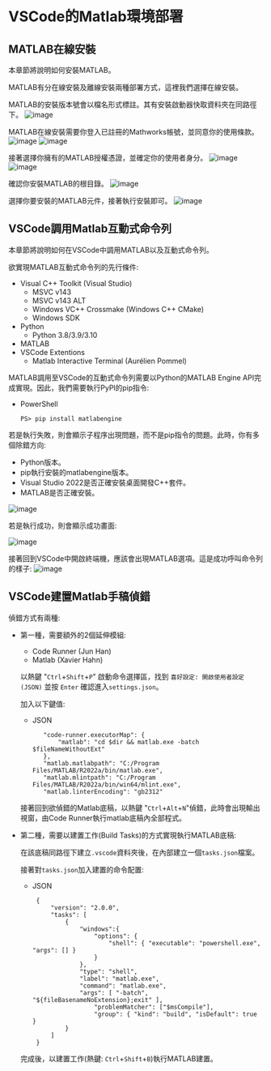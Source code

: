 # VSCode的Matlab環境部署

## MATLAB在線安裝

本章節將說明如何安裝MATLAB。

MATLAB有分在線安裝及離線安裝兩種部署方式，這裡我們選擇在線安裝。

MATLAB的安裝版本號會以檔名形式標註。其有安裝啟動器快取資料夾在同路徑下。
![image](https://github.com/TaiXeflar/vscode_build_sample_repos/blob/main/Markdown_Readme/Fetch_Pics/vscode_matlab_1.png)

MATLAB在線安裝需要你登入已註冊的Mathworks帳號，並同意你的使用條款。
![image](https://github.com/TaiXeflar/vscode_build_sample_repos/blob/main/Markdown_Readme/Fetch_Pics/vscode_matlab_2.png)
![image](https://github.com/TaiXeflar/vscode_build_sample_repos/blob/main/Markdown_Readme/Fetch_Pics/vscode_matlab_3.png)

接著選擇你擁有的MATLAB授權憑證，並確定你的使用者身分。
![image](https://github.com/TaiXeflar/vscode_build_sample_repos/blob/main/Markdown_Readme/Fetch_Pics/vscode_matlab_4.png)
![image](https://github.com/TaiXeflar/vscode_build_sample_repos/blob/main/Markdown_Readme/Fetch_Pics/vscode_matlab_5.png)

確認你安裝MATLAB的根目錄。
![image](https://github.com/TaiXeflar/vscode_build_sample_repos/blob/main/Markdown_Readme/Fetch_Pics/vscode_matlab_6.png)

選擇你要安裝的MATLAB元件，接著執行安裝即可。
![image](https://github.com/TaiXeflar/vscode_build_sample_repos/blob/main/Markdown_Readme/Fetch_Pics/vscode_matlab_7.png)

## VSCode調用Matlab互動式命令列

本章節將說明如何在VSCode中調用MATLAB以及互動式命令列。

欲實現MATLAB互動式命令列的先行條件:
 - Visual C++ Toolkit (Visual Studio)
     - MSVC v143
     - MSVC v143 ALT
     - Windows VC++ Crossmake (Windows C++ CMake)
     - Windows SDK
 - Python
     - Python 3.8/3.9/3.10
 - MATLAB
 - VSCode Extentions
     - Matlab Interactive Terminal (Aurélien Pommel)

MATLAB調用至VSCode的互動式命令列需要以Python的MATLAB Engine API完成實現。因此，我們需要執行PyPl的pip指令:
 - PowerShell
     ```
     PS> pip install matlabengine
     ```

若是執行失敗，則會顯示子程序出現問題，而不是pip指令的問題。此時，你有多個除錯方向:
 - Python版本。
 - pip執行安裝的matlabengine版本。
 - Visual Studio 2022是否正確安裝桌面開發C++套件。
 - MATLAB是否正確安裝。

![image](https://github.com/TaiXeflar/vscode_build_sample_repos/blob/main/Markdown_Readme/Fetch_Pics/vscode_matlab_engineAPI_py_debug.png)

若是執行成功，則會顯示成功畫面:

![image](https://github.com/TaiXeflar/vscode_build_sample_repos/blob/main/Markdown_Readme/Fetch_Pics/vscode_matlab_engineAPI_py_0.png)

接著回到VSCode中開啟終端機，應該會出現MATLAB選項。這是成功呼叫命令列的樣子:
![image](https://github.com/TaiXeflar/vscode_build_sample_repos/blob/main/Markdown_Readme/Fetch_Pics/vscode_matlab_extention_terminal.png)

## VSCode建置Matlab手稿偵錯

偵錯方式有兩種:
 - 第一種，需要額外的2個延伸模組:
     - Code Runner (Jun Han)
     - Matlab (Xavier Hahn)

    以熱鍵 "`Ctrl`+`Shift`+`P`" 啟動命令選擇區，找到 `喜好設定: 開啟使用者設定(JSON)` 並按 `Enter` 確認進入`settings.json`。

    加入以下鍵值:
     - JSON
         ```
            "code-runner.executorMap": {
                "matlab": "cd $dir && matlab.exe -batch $fileNameWithoutExt"
            },
            "matlab.matlabpath": "C:/Program Files/MATLAB/R2022a/bin/matlab.exe",
            "matlab.mlintpath": "C:/Program Files/MATLAB/R2022a/bin/win64/mlint.exe",
            "matlab.linterEncoding": "gb2312"
         ```

    接著回到欲偵錯的Matlab底稿，以熱鍵 "`Ctrl`+`Alt`+`N`"偵錯，此時會出現輸出視窗，由Code Runner執行matlab底稿內全部程式。

 - 第二種，需要以建置工作(Build Tasks)的方式實現執行MATLAB底稿:
    
    在該底稿同路徑下建立`.vscode`資料夾後，在內部建立一個`tasks.json`檔案。

    接著對`tasks.json`加入建置的命令配置:

    - JSON
       ```
        {
            "version": "2.0.0",
            "tasks": [
                {
                    "windows":{
                        "options": {
                            "shell": { "executable": "powershell.exe", "args": [] }
                        }
                    },
                    "type": "shell",
                    "label": "matlab.exe",
                    "command": "matlab.exe",
                    "args": [ "-batch", "${fileBasenameNoExtension};exit" ],
                        "problemMatcher": ["$msCompile"],
                        "group": { "kind": "build", "isDefault": true }
                }
            ]
        }
       ```
    完成後，以建置工作(熱鍵: `Ctrl`+`Shift`+`B`)執行MATLAB建置。